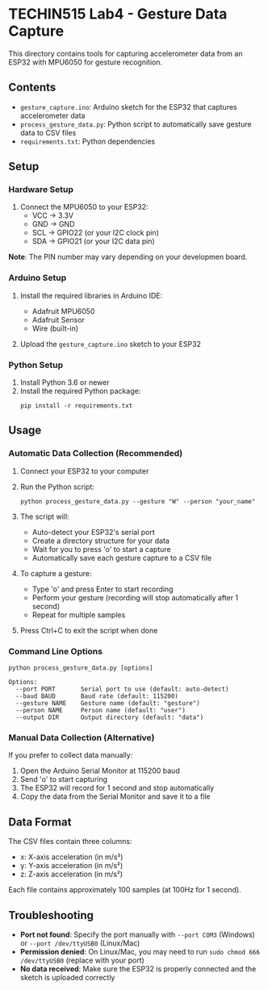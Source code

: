 # TECHIN515 Lab4 - Gesture Data Capture

This directory contains tools for capturing accelerometer data from an ESP32 with MPU6050 for gesture recognition.

## Contents

- `gesture_capture.ino`: Arduino sketch for the ESP32 that captures accelerometer data
- `process_gesture_data.py`: Python script to automatically save gesture data to CSV files
- `requirements.txt`: Python dependencies

## Setup

### Hardware Setup

1. Connect the MPU6050 to your ESP32:
   - VCC → 3.3V
   - GND → GND
   - SCL → GPIO22 (or your I2C clock pin)
   - SDA → GPIO21 (or your I2C data pin)

**Note**: The PIN number may vary depending on your developmen board.

### Arduino Setup

1. Install the required libraries in Arduino IDE:
   - Adafruit MPU6050
   - Adafruit Sensor
   - Wire (built-in)

2. Upload the `gesture_capture.ino` sketch to your ESP32

### Python Setup

1. Install Python 3.6 or newer
2. Install the required Python package:
   ```
   pip install -r requirements.txt
   ```

## Usage

### Automatic Data Collection (Recommended)

1. Connect your ESP32 to your computer
2. Run the Python script:
   ```
   python process_gesture_data.py --gesture "W" --person "your_name"
   ```
   
3. The script will:
   - Auto-detect your ESP32's serial port
   - Create a directory structure for your data
   - Wait for you to press 'o' to start a capture
   - Automatically save each gesture capture to a CSV file

4. To capture a gesture:
   - Type 'o' and press Enter to start recording
   - Perform your gesture (recording will stop automatically after 1 second)
   - Repeat for multiple samples

5. Press Ctrl+C to exit the script when done

### Command Line Options

```
python process_gesture_data.py [options]

Options:
  --port PORT       Serial port to use (default: auto-detect)
  --baud BAUD       Baud rate (default: 115200)
  --gesture NAME    Gesture name (default: "gesture")
  --person NAME     Person name (default: "user")
  --output DIR      Output directory (default: "data")
```

### Manual Data Collection (Alternative)

If you prefer to collect data manually:

1. Open the Arduino Serial Monitor at 115200 baud
2. Send 'o' to start capturing
3. The ESP32 will record for 1 second and stop automatically
4. Copy the data from the Serial Monitor and save it to a file

## Data Format

The CSV files contain three columns:
- x: X-axis acceleration (in m/s²)
- y: Y-axis acceleration (in m/s²)
- z: Z-axis acceleration (in m/s²)

Each file contains approximately 100 samples (at 100Hz for 1 second).

## Troubleshooting

- **Port not found**: Specify the port manually with `--port COM3` (Windows) or `--port /dev/ttyUSB0` (Linux/Mac)
- **Permission denied**: On Linux/Mac, you may need to run `sudo chmod 666 /dev/ttyUSB0` (replace with your port)
- **No data received**: Make sure the ESP32 is properly connected and the sketch is uploaded correctly 
